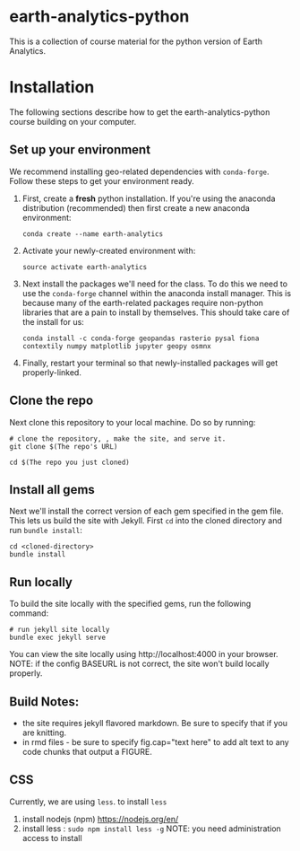 # earth-analytics-python
This is a collection of course material for the python version of
Earth Analytics.

# Installation
The following sections describe how to get the earth-analytics-python
course building on your computer.

## Set up your environment

We recommend installing geo-related dependencies with `conda-forge`. Follow
these steps to get your environment ready.

1. First, create a **fresh** python installation. If you're using the anaconda
   distribution (recommended) then first create a new anaconda environment:

    `conda create --name earth-analytics`

2. Activate your newly-created environment with:

    `source activate earth-analytics`

3. Next install the packages we'll need for the class. To do this we need to
   use the `conda-forge` channel within the anaconda install manager. This is
   because many of the earth-related packages require non-python libraries
   that are a pain to install by themselves. This should take care
   of the install for us:

   `conda install -c conda-forge geopandas rasterio pysal fiona contextily numpy matplotlib jupyter geopy osmnx`

4. Finally, restart your terminal so that newly-installed packages will
   get properly-linked.


## Clone the repo

Next clone this repository to your local machine. Do so by running:

```
# clone the repository, , make the site, and serve it.
git clone $(The repo's URL)

cd $(The repo you just cloned)
```

## Install all gems

Next we'll install the correct version of each gem specified in
the gem file. This lets us build the site with Jekyll.
First `cd` into the cloned directory and run `bundle install`:

```
cd <cloned-directory>
bundle install
```

## Run locally

To build the site locally with the specified gems, run the following
command:

```
# run jekyll site locally
bundle exec jekyll serve
```

You can view the site locally using http://localhost:4000 in your browser.
NOTE: if the config BASEURL is not correct, the site won't build locally properly.

## Build Notes:

* the site requires jekyll flavored markdown. Be sure to specify that if you are knitting.
* in rmd files - be sure to specify fig.cap="text here" to add alt text to any code chunks that output a FIGURE.

## CSS

Currently, we are using `less`. to install `less`

1. install nodejs (npm) https://nodejs.org/en/
2. install less : `sudo npm install less -g` NOTE: you need administration access to install 

